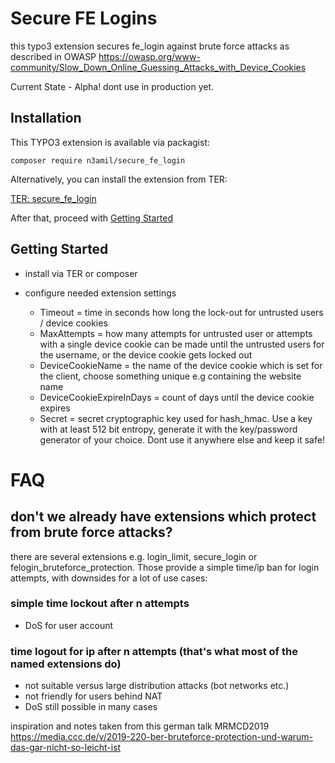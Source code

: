 # Secure FE Logins
this typo3 extension secures fe_login against brute force attacks as described in
OWASP https://owasp.org/www-community/Slow_Down_Online_Guessing_Attacks_with_Device_Cookies

Current State - Alpha!
dont use in production yet.

## Installation

This TYPO3 extension is available via packagist:

```composer require n3amil/secure_fe_login```

Alternatively, you can install the extension from TER:

[TER: secure_fe_login](https://typo3.org/extensions/repository/view/secure_fe_login)

After that, proceed with [Getting Started](#getting-started)

## Getting Started
- install via TER or composer
- configure needed extension settings

   - Timeout = time in seconds how long the lock-out for untrusted users / device cookies
   - MaxAttempts = how many attempts for untrusted user or attempts with a single device cookie can be made until the untrusted users for the username, or the device cookie gets locked out
   - DeviceCookieName = the name of the device cookie which is set for the client, choose something unique e.g containing the website name
   - DeviceCookieExpireInDays = count of days until the device cookie expires
   - Secret = secret cryptographic key used for hash_hmac. Use a key with at least 512 bit entropy, generate it with the key/password generator of your choice. Dont use it anywhere else and keep it safe!

# FAQ
## don't we already have extensions which protect from brute force attacks?
there are several extensions e.g. login_limit, secure_login or felogin_bruteforce_protection.
Those provide a simple time/ip ban for login attempts, with downsides for a lot of use cases:
### simple time lockout after n attempts
- DoS for user account
### time logout for ip after n attempts (that's what most of the named extensions do)
- not suitable versus large distribution attacks (bot networks etc.)
- not friendly for users behind NAT
- DoS still possible in many cases

inspiration and notes taken from this german talk MRMCD2019 https://media.ccc.de/v/2019-220-ber-bruteforce-protection-und-warum-das-gar-nicht-so-leicht-ist
